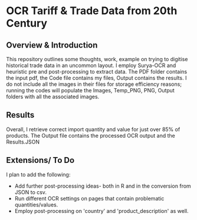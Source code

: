 # OCR Tariff \& Trade Data from 20th Century

## Overview \& Introduction

This repository outlines some thoughts, work, example on trying to digitise historical trade data in an uncommon layout. I employ Surya-OCR and heuristic pre and post-processing to extract data. The PDF folder contains the input pdf, the Code file contains my files, Output contains the results. I do not include all the images in their files for storage efficiency reasons; running the codes will populate the Images, Temp_PNG, PNG, Output folders with all the associated images. 

## Results

Overall, I retrieve correct import quantity and value for just over 85% of products. The Output file contains the processed OCR output and the Results.JSON

## Extensions/ To Do

I plan to add the following:

- Add further post-processing ideas- both in R and in the conversion from JSON to csv. 
- Run different OCR settings on pages that contain problematic quantities/values.
- Employ post-processing on 'country' and 'product_description' as well. 